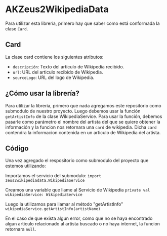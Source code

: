 # AKZeus2WikipediaData

Para utilizar esta librería, primero hay que saber como está conformada la clase `Card`. 

## Card
La clase card contiene los siguientes atributos:

- `descripción`: Texto del articulo de Wikipedia recibido.
- `url`: URL del articulo recibido de Wikipedia.
- `sourceLogo`: URL del logo de Wikipedia.

## ¿Cómo usar la librería?
Para utilizar la librería, primero que nada agregamos este repositorio como submodulo de nuestro proyecto. Luego debemos usar la función `getArtistInfo` de la clase WikipediaService. 
Para usar la función, debemos pasarle como parámetro el nombre del artista del que se quiere obtener la información y la funcion
nos retornara una `card` de wikipedia. Dicha `card` contendra la informacion contenida en un articulo de Wikipedia del artista. 

## Código
Una vez agregado el respositorio como submodulo del proyecto que estemos utilizando:

  Importamos el servicio del submodulo:
  `import zeus2wikipediadata.WikipediaService`

  Creamos una variable que llame al Servicio de Wikipedia
  `private val wikipediaService: WikipediaService`

  Luego la utilizamos para llamar al método "getArtistInfo"
  `wikipediaService.getArtistInfo(artistName)`

  En el caso de que exista algun error, como que no se haya encontrado algun articulo relacionado al artista buscado o no haya internet, 
  la funcion retornara `null`.
